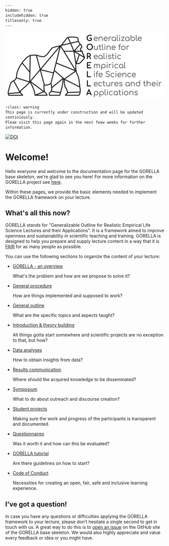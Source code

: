
```{toctree}
---
hidden: true
includehidden: true
titlesonly: true
---
```

![gorella logo](static/gorella_logo.png)

```{admonition} About the content of this Jupyter Book
:class: warning
This page is currently under construction and will be updated continiously.
Pleae visit this page again in the next feew weeks for further information.
```
[![DOI](https://zenodo.org/badge/DOI/10.5281/zenodo.4279400.svg)](https://doi.org/10.5281/zenodo.4279400)

# Welcome!

Hello everyone and welcome to the documentation page for the GORELLA base
skeleton, we're glad to see you here!
For more information on the GORELLA project see
[here](https://g0rella.github.io/gorella_overview/).

Within these pages, we provide the basic elements needed to implement the
GORELLA framework on your lecture.

## What's all this now?

GORELLA stands for "Generalizable Outline for Realistic Empirical Life
Science Lectures and their Applications". It is a framework aimed to
improve openness and sustainability in scientific teaching and training.
GORELLA is designed to help you prepare and supply lecture content
in a way that it is [FAIR](https://en.wikipedia.org/wiki/FAIR_data) for as
many people as possible.

You can use the following sections to organize the content of your lecture:

* [GORELLA - an overview](https://g0rella.github.io/gorella_base/overview.html)

   What's the problem and how are we propose to solve it?

* [General procedure](https://g0rella.github.io/gorella_base/procedure.html)

   How are things implemented and supposed to work?

* [General outline](https://g0rella.github.io/gorella_base/outline.html)

   What are the specific topics and aspects taught?

* [Introduction & theory building](https://g0rella.github.io/gorella_base/introduction_theory_building.html)

   All things gotta start somewhere and scientific projects are no exception to
   that, but how?

* [Data analyses](https://g0rella.github.io/gorella_basedata_analyses.html)

   How to obtain insights from data?

* [Results communication](https://g0rella.github.io/gorella_base/results_communication.html)

   Where should the acquired knowledge to be disseminated?

* [Symposium](https://g0rella.github.io/gorella_base/symposium.html)

   What to do about outreach and discourse creation?

* [Student projects](https://g0rella.github.io/gorella_base/projects.html)

   Making sure the work and progress of the participants is transparent and
   documented.

* [Questionnaires](https://g0rella.github.io/gorella_base/questionnaires.html)

   Was it worth it and how can this be evaluated?

* [GORELLA tutorial](https://g0rella.github.io/gorella_overview/tutorial.html)

   Are there guidelines on how to start?

* [Code of Conduct](https://g0rella.github.io/gorella_overview/CoC.html)

   Necessities for creating an open, fair, safe and inclusive learning
   experience.

## I've got a question!

In case you have any questions or difficulties applying the GORELLA framework
to your lecture, please don’t hesitate a single second to get in touch with
us. A great way to do this is to
[open an issue](https://github.com/G0RELLA/gorella_base/issues) on the
GitHub site of the GORELLA base skeleton.
We would also highly appreciate and value every feedback or idea or you
might have.
